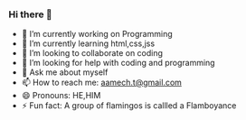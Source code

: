 ### Hi there 👋

- 🔭 I’m currently working on Programming
- 🌱 I’m currently learning html,css,jss
- 👯 I’m looking to collaborate on coding 
- 🤔 I’m looking for help with coding and programming
- 💬 Ask me about myself
- 📫 How to reach me: aamech.t@gmail.com
- 😄 Pronouns: HE,HIM
- ⚡ Fun fact: A group of flamingos is callled a Flamboyance
